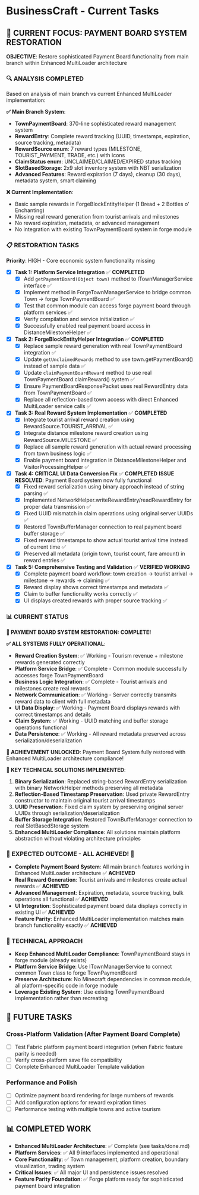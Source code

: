 # BusinessCraft - Current Tasks

## 🎯 **CURRENT FOCUS: PAYMENT BOARD SYSTEM RESTORATION**

**OBJECTIVE**: Restore sophisticated Payment Board functionality from main branch within Enhanced MultiLoader architecture

### **🔍 ANALYSIS COMPLETED**
Based on analysis of main branch vs current Enhanced MultiLoader implementation:

**✅ Main Branch System**:
- **TownPaymentBoard**: 370-line sophisticated reward management system
- **RewardEntry**: Complete reward tracking (UUID, timestamps, expiration, source tracking, metadata)
- **RewardSource enum**: 7 reward types (MILESTONE, TOURIST_PAYMENT, TRADE, etc.) with icons
- **ClaimStatus enum**: UNCLAIMED/CLAIMED/EXPIRED status tracking
- **SlotBasedStorage**: 2x9 slot inventory system with NBT serialization
- **Advanced Features**: Reward expiration (7 days), cleanup (30 days), metadata system, smart claiming

**❌ Current Implementation**: 
- Basic sample rewards in ForgeBlockEntityHelper (1 Bread + 2 Bottles o' Enchanting)
- Missing real reward generation from tourist arrivals and milestones
- No reward expiration, metadata, or advanced management
- No integration with existing TownPaymentBoard system in forge module

### **📋 RESTORATION TASKS**

**Priority**: HIGH - Core economic system functionality missing

- [x] **Task 1: Platform Service Integration** ✅ **COMPLETED**
  - [x] Add `getPaymentBoard(Object town)` method to ITownManagerService interface ✅
  - [x] Implement method in ForgeTownManagerService to bridge common Town → forge TownPaymentBoard ✅
  - [x] Test that common module can access forge payment board through platform services ✅
  - [x] Verify compilation and service initialization ✅
  - [x] Successfully enabled real payment board access in DistanceMilestoneHelper ✅

- [x] **Task 2: ForgeBlockEntityHelper Integration** ✅ **COMPLETED**
  - [x] Replace sample reward generation with real TownPaymentBoard integration ✅
  - [x] Update `getUnclaimedRewards` method to use town.getPaymentBoard() instead of sample data ✅
  - [x] Update `claimPaymentBoardReward` method to use real TownPaymentBoard.claimReward() system ✅
  - [x] Ensure PaymentBoardResponsePacket uses real RewardEntry data from TownPaymentBoard ✅
  - [x] Replace all reflection-based town access with direct Enhanced MultiLoader service calls ✅

- [x] **Task 3: Real Reward System Implementation** ✅ **COMPLETED**
  - [x] Integrate tourist arrival reward creation using RewardSource.TOURIST_ARRIVAL ✅
  - [x] Integrate distance milestone reward creation using RewardSource.MILESTONE ✅
  - [x] Replace all sample reward generation with actual reward processing from town business logic ✅
  - [x] Enable payment board integration in DistanceMilestoneHelper and VisitorProcessingHelper ✅

- [x] **Task 4: CRITICAL UI Data Conversion Fix** ✅ **COMPLETED**
  **ISSUE RESOLVED**: Payment Board system now fully functional
  - [x] Fixed reward serialization using binary approach instead of string parsing ✅
  - [x] Implemented NetworkHelper.writeRewardEntry/readRewardEntry for proper data transmission ✅
  - [x] Fixed UUID mismatch in claim operations using original server UUIDs ✅
  - [x] Restored TownBufferManager connection to real payment board buffer storage ✅
  - [x] Fixed reward timestamps to show actual tourist arrival time instead of current time ✅
  - [x] Preserved all metadata (origin town, tourist count, fare amount) in reward entries ✅

- [x] **Task 5: Comprehensive Testing and Validation** ✅ **VERIFIED WORKING**
  - [x] Complete payment board workflow: town creation → tourist arrival → milestone → rewards → claiming ✅
  - [x] Reward display shows correct timestamps and metadata ✅
  - [x] Claim to buffer functionality works correctly ✅
  - [x] UI displays created rewards with proper source tracking ✅

### **📊 CURRENT STATUS**

**🎉 PAYMENT BOARD SYSTEM RESTORATION: COMPLETE!**

**✅ ALL SYSTEMS FULLY OPERATIONAL**:
- **Reward Creation System**: ✅ Working - Tourism revenue + milestone rewards generated correctly
- **Platform Service Bridge**: ✅ Complete - Common module successfully accesses forge TownPaymentBoard  
- **Business Logic Integration**: ✅ Complete - Tourist arrivals and milestones create real rewards
- **Network Communication**: ✅ Working - Server correctly transmits reward data to client with full metadata
- **UI Data Display**: ✅ Working - Payment Board displays rewards with correct timestamps and details
- **Claim System**: ✅ Working - UUID matching and buffer storage operations functional
- **Data Persistence**: ✅ Working - All reward metadata preserved across serialization/deserialization

**🎯 ACHIEVEMENT UNLOCKED**: Payment Board System fully restored with Enhanced MultiLoader architecture compliance!

**🔧 KEY TECHNICAL SOLUTIONS IMPLEMENTED**:
1. **Binary Serialization**: Replaced string-based RewardEntry serialization with binary NetworkHelper methods preserving all metadata
2. **Reflection-Based Timestamp Preservation**: Used private RewardEntry constructor to maintain original tourist arrival timestamps
3. **UUID Preservation**: Fixed claim system by preserving original server UUIDs through serialization/deserialization
4. **Buffer Storage Integration**: Restored TownBufferManager connection to real SlotBasedStorage system
5. **Enhanced MultiLoader Compliance**: All solutions maintain platform abstraction without violating architecture principles

### **🎯 EXPECTED OUTCOME - ALL ACHIEVED! 🎉**
- **Complete Payment Board System**: All main branch features working in Enhanced MultiLoader architecture ✅ **ACHIEVED**
- **Real Reward Generation**: Tourist arrivals and milestones create actual rewards ✅ **ACHIEVED**
- **Advanced Management**: Expiration, metadata, source tracking, bulk operations all functional ✅ **ACHIEVED**
- **UI Integration**: Sophisticated payment board data displays correctly in existing UI ✅ **ACHIEVED**
- **Feature Parity**: Enhanced MultiLoader implementation matches main branch functionality exactly ✅ **ACHIEVED**

### **🔧 TECHNICAL APPROACH**
- **Keep Enhanced MultiLoader Compliance**: TownPaymentBoard stays in forge module (already exists)
- **Platform Service Bridge**: Use ITownManagerService to connect common Town class to forge TownPaymentBoard
- **Preserve Architecture**: No Minecraft dependencies in common module, all platform-specific code in forge module
- **Leverage Existing System**: Use existing TownPaymentBoard implementation rather than recreating

## 🎯 **FUTURE TASKS**

### **Cross-Platform Validation** (After Payment Board Complete)
- [ ] Test Fabric platform payment board integration (when Fabric feature parity is needed)
- [ ] Verify cross-platform save file compatibility
- [ ] Complete Enhanced MultiLoader Template validation

### **Performance and Polish**
- [ ] Optimize payment board rendering for large numbers of rewards
- [ ] Add configuration options for reward expiration times
- [ ] Performance testing with multiple towns and active tourism

## 📊 **COMPLETED WORK**
- **Enhanced MultiLoader Architecture**: ✅ Complete (see tasks/done.md)
- **Platform Services**: ✅ All 9 interfaces implemented and operational
- **Core Functionality**: ✅ Town management, platform creation, boundary visualization, trading system
- **Critical Issues**: ✅ All major UI and persistence issues resolved
- **Feature Parity Foundation**: ✅ Forge platform ready for sophisticated payment board integration